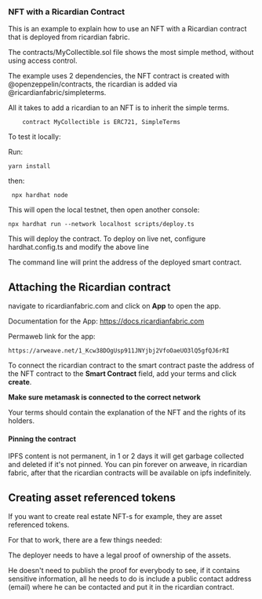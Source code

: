 ### NFT with a Ricardian Contract

This is an example to explain how to use an NFT with a Ricardian contract that is deployed from ricardian fabric.

The contracts/MyCollectible.sol file shows the most simple method, without using access control.

The example uses 2 dependencies, the NFT contract is created with @openzeppelin/contracts,
the ricardian is added via @ricardianfabric/simpleterms.

All it takes to add a ricardian to an NFT is to inherit the simple terms.

        contract MyCollectible is ERC721, SimpleTerms

To test it locally:

Run:

    yarn install

then:

     npx hardhat node

This will open the local testnet, then open another console:

    npx hardhat run --network localhost scripts/deploy.ts

This will deploy the contract. To deploy on live net, configure hardhat.config.ts and modify the above line

The command line will print the address of the deployed smart contract.

## Attaching the Ricardian contract

navigate to ricardianfabric.com and click on **App** to open the app.

Documentation for the App:
https://docs.ricardianfabric.com

Permaweb link for the app:

    https://arweave.net/1_Kcw38DOgUsp911JNYjbj2VfoOaeUO3lQ5gfQJ6rRI

To connect the ricardian contract to the smart contract paste the address of the NFT contract to the **Smart Contract** field, add your terms and click **create**.

**Make sure metamask is connected to the correct network**

Your terms should contain the explanation of the NFT and the rights of its holders.

#### Pinning the contract

IPFS content is not permanent, in 1 or 2 days it will get garbage collected and deleted if it's not pinned.
You can pin forever on arweave, in ricardian fabric, after that the ricardian contracts will be available on ipfs indefinitely.

## Creating asset referenced tokens

If you want to create real estate NFT-s for example, they are asset referenced tokens.

For that to work, there are a few things needed:

The deployer needs to have a legal proof of ownership of the assets.

He doesn't need to publish the proof for everybody to see, if it contains sensitive information, all he needs to do is include a public contact address (email) where he can be contacted and put it in the ricardian contract.
